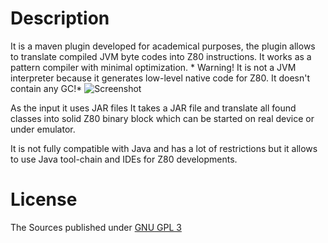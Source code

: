 Description
============
It is a maven plugin developed for academical purposes, the plugin allows to translate compiled JVM byte codes into Z80 instructions. It works as a pattern compiler with minimal optimization. * Warning! It is not a JVM interpreter because it generates low-level native code for Z80. It doesn't contain any GC!*
![Screenshot](http://www.igormaznitsa.com/projects/j2z80/j2z80scr1.jpg)

As the input it uses JAR files  It takes a JAR file and translate all found classes into solid Z80 binary block which can be started on real device or under emulator. 

It is not fully compatible with Java and has a lot of restrictions but it allows to use Java tool-chain and IDEs for Z80 developments.

License
========
The Sources published under [GNU GPL 3](http://www.gnu.org/copyleft/gpl.html)
